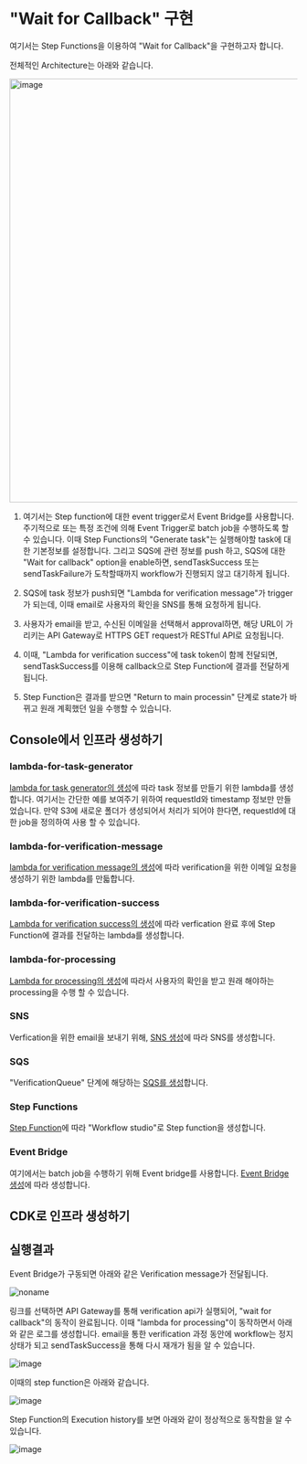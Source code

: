 # "Wait for Callback" 구현

여기서는 Step Functions을 이용하여 "Wait for Callback"을 구현하고자 합니다. 

전체적인 Architecture는 아래와 같습니다. 

<img width="742" alt="image" src="https://user-images.githubusercontent.com/52392004/175043966-6bda055d-8b18-4487-9aa3-02e76b5fa384.png">

1) 여기서는 Step function에 대한 event trigger로서 Event Bridge를 사용합니다. 주기적으로 또는 특정 조건에 의해 Event Trigger로 batch job을 수행하도록 할 수 있습니다. 이때 Step Functions의 "Generate task"는 실행해야할 task에 대한 기본정보를 설정합니다. 그리고 SQS에 관련 정보를 push 하고, SQS에 대한 "Wait for callback" option을 enable하면, sendTaskSuccess 또는 sendTaskFailure가 도착할때까지 workflow가 진행되지 않고 대기하게 됩니다. 

2) SQS에 task 정보가 push되면 "Lambda for verification message"가 trigger가 되는데, 이때 email로 사용자의 확인을 SNS를 통해 요청하게 됩니다.

3) 사용자가 email을 받고, 수신된 이메일을 선택해서 approval하면, 해당 URL이 가리키는 API Gateway로 HTTPS GET request가 RESTful API로 요청됩니다. 

4) 이때, "Lambda for verification success"에 task token이 함께 전달되면, sendTaskSuccess를 이용해 callback으로 Step Function에 결과를 전달하게 됩니다.

5) Step Function은 결과를 받으면 "Return to main processin" 단계로 state가 바뀌고 원래 계획했던 일을 수행할 수 있습니다. 


## Console에서 인프라 생성하기 

### lambda-for-task-generator


[lambda for task generator의 생성](https://github.com/kyopark2014/case-study-wait-for-callback/blob/main/console/task-generator.md)에 따라 task 정보를 만들기 위한 lambda를 생성합니다. 여기서는 간단한 예를 보여주기 위하여 requestId와 timestamp 정보만 만들었습니다. 만약 S3에 새로운 폴더가 생성되어서 처리가 되어야 한다면, requestId에 대한 job을 정의하여 사용 할 수 있습니다. 

### lambda-for-verification-message

[lambda for verification message의 생성](https://github.com/kyopark2014/case-study-wait-for-callback/blob/main/console/verificiation-message.md)에 따라 verification을 위한 이메일 요청을 생성하기 위한 lambda를 만듧합니다. 

### lambda-for-verification-success

[Lambda for verification success의 생성](https://github.com/kyopark2014/case-study-wait-for-callback/blob/main/console/verification-success.md)에 따라 verfication 완료 후에 Step Function에 결과를 전달하는 lambda를 생성합니다.

### lambda-for-processing

[Lambda for processing의 생성](https://github.com/kyopark2014/case-study-wait-for-callback/blob/main/console/processing.md)에 따라서 사용자의 확인을 받고 원래 해야하는 processing을 수행 할 수 있습니다. 

### SNS 

Verfication을 위한 email을 보내기 위해, [SNS 생성](https://github.com/kyopark2014/case-study-wait-for-callback/blob/main/console/sns.md)에 따라 SNS를 생성합니다. 

### SQS 

"VerificationQueue" 단계에 해당하는 [SQS를 생성](https://github.com/kyopark2014/case-study-wait-for-callback/blob/main/console/sqs.md)합니다. 


### Step Functions

[Step Function](https://github.com/kyopark2014/case-study-wait-for-callback/blob/main/console/step-function.md)에 따라 "Workflow studio"로 Step function을 생성합니다. 

### Event Bridge

여기에서는 batch job을 수행하기 위해 Event bridge를 사용합니다. [Event Bridge 생성](https://github.com/kyopark2014/case-study-wait-for-callback/blob/main/console/event-bridge.md)에 따라 생성합니다. 


## CDK로 인프라 생성하기 

## 실행결과

Event Bridge가 구동되면 아래와 같은 Verification message가 전달됩니다.

![noname](https://user-images.githubusercontent.com/52392004/175076020-748e8f6b-da64-410a-a086-9bc81fddb3bd.png)

링크를 선택하면 API Gateway를 통해 verification api가 실행되어, "wait for callback"의 동작이 완료됩니다. 이때 "lambda for processing"이 동작하면서 아래와 같은 로그를 생성합니다. email을 통한 verification 과정 동안에 workflow는 정지 상태가 되고 sendTaskSuccess을 통해 다시 재개가 됨을 알 수 있습니다.

![image](https://user-images.githubusercontent.com/52392004/175076687-bada5f7e-7ee3-4690-a02d-51b0f948e08d.png)

이때의 step function은 아래와 같습니다.

![image](https://user-images.githubusercontent.com/52392004/175077436-ed7387df-852e-4c42-90e3-7f5c356e2da2.png)

Step Function의 Execution history를 보면 아래와 같이 정상적으로 동작함을 알 수 있습니다.

![image](https://user-images.githubusercontent.com/52392004/175077873-8b5a562b-baea-46ac-98b8-78fbb4edb875.png)
